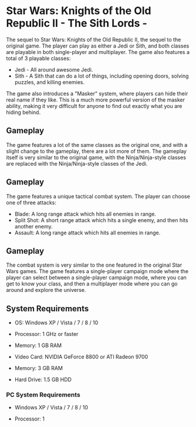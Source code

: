# Star Wars: Knights of the Old Republic II - The Sith Lords -

The sequel to Star Wars: Knights of the Old Republic II, the sequel to the original game. The player can play as either a Jedi or Sith, and both classes are playable in both single-player and multiplayer. The game also features a total of 3 playable classes:

*   Jedi - All around awesome Jedi.
*   Sith - A Sith that can do a lot of things, including opening doors, solving puzzles, and killing enemies.

The game also introduces a "Masker" system, where players can hide their real name if they like. This is a much more powerful version of the masker ability, making it very difficult for anyone to find out exactly what you are hiding behind.

## Gameplay

The game features a lot of the same classes as the original one, and with a slight change to the gameplay, there are a lot more of them. The gameplay itself is very similar to the original game, with the Ninja/Ninja-style classes are replaced with the Ninja/Ninja-style classes of the Jedi.

## Gameplay

The game features a unique tactical combat system. The player can choose one of three attacks:

*   Blade: A long range attack which hits all enemies in range.
*   Split Shot: A short range attack which hits a single enemy, and then hits another enemy.
*   Assault: A long range attack which hits all enemies in range.

## Gameplay

The combat system is very similar to the one featured in the original Star Wars games. The game features a single-player campaign mode where the player can select between a single-player campaign mode, where you can get to know your class, and then a multiplayer mode where you can go around and explore the universe.

## System Requirements

*   OS: Windows XP / Vista / 7 / 8 / 10

*   Processor: 1 GHz or faster
*   Memory: 1 GB RAM

*   Video Card: NVIDIA GeForce 8800 or ATI Radeon 9700

*   Memory: 3 GB RAM

*   Hard Drive: 1.5 GB HDD

### PC System Requirements

*   Windows XP / Vista / 7 / 8 / 10

*   Processor: 1